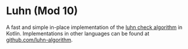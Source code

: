 # Luhn (Mod 10)

A fast and simple in-place implementation of the [luhn check algorithm](https://en.wikipedia.org/wiki/Luhn_algorithm) in Kotlin. Implementations in other languages can be found at [github.com/luhn-algorithm](https://github.com/luhnmod10).
